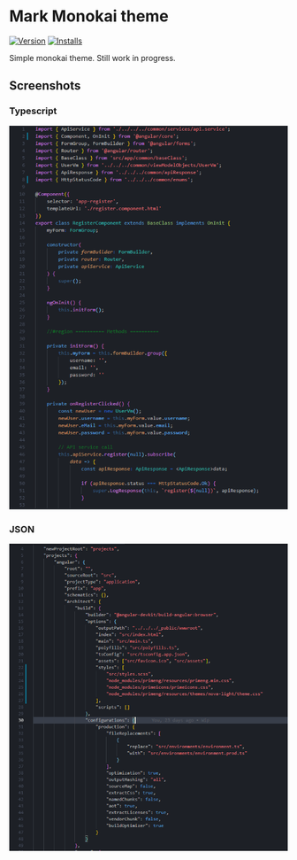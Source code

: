 # Mark Monokai theme

[![Version](https://vsmarketplacebadge.apphb.com/version/markrup.mark-monokai.svg)](https://marketplace.visualstudio.com/items?itemName=markrup.mark-monokai) [![Installs](https://vsmarketplacebadge.apphb.com/installs/markrup.mark-monokai.svg)](https://marketplace.visualstudio.com/items?itemName=markrup.mark-monokai)

Simple monokai theme. Still work in progress.

## Screenshots

### Typescript

![[Theme Screenshot]](https://github.com/markrup/mark-monokai/blob/master/typescript.png)

### JSON

![[Theme Screenshot]](https://github.com/markrup/mark-monokai/blob/master/json.PNG)
